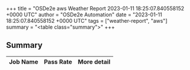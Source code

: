 +++
title = "OSDe2e aws Weather Report 2023-01-11 18:25:07.840558152 +0000 UTC"
author = "OSDe2e Automation"
date = "2023-01-11 18:25:07.840558152 +0000 UTC"
tags = ["weather-report", "aws"]
summary = "<table class=\"summary\"></table>"
+++
## Summary

| Job Name | Pass Rate | More detail |
|----------|-----------|-------------|




